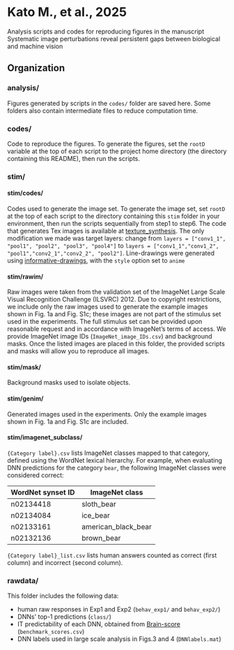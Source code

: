 # Kato M., et al., 2025
Analysis scripts and codes for reproducing figures in the manuscript Systematic image perturbations reveal persistent gaps between biological and machine vision

## Organization

### **analysis/**
Figures generated by scripts in the `codes/` folder are saved here. Some folders also contain intermediate files to reduce computation time.

### **codes/**
Code to reproduce the figures. To generate the figures, set the `rootD` variable at the top of each script to the project home directory (the directory containing this README), then run the scripts.

### **stim/**
#### **stim/codes/** 
Codes used to generate the image set. To generate the image set, set `rootD` at the top of each script to the directory containing this `stim` folder in your environment, then run the scripts sequentially from step1 to step6. The code that generates Tex images is available at [texture_synthesis](https://github.com/LefdRida/texture_synthesis). The only modification we made was target layers: change from `layers = ["conv1_1", "pool1", "pool2", "pool3", "pool4"]` to `layers = ["conv1_1","conv1_2", "pool1","conv2_1","conv2_2", "pool2"]`. Line-drawings were generated using [informative-drawings](https://github.com/carolineec/informative-drawings), with the `style` option set to `anime`

#### **stim/rawim/**
Raw images were taken from the validation set of the ImageNet Large Scale Visual Recognition Challenge (ILSVRC) 2012. Due to copyright restrictions, we include only the raw images used to generate the example images shown in Fig. 1a and Fig. S1c; these images are not part of the stimulus set used in the experiments. The full stimulus set can be provided upon reasonable request and in accordance with ImageNet’s terms of access.
We provide ImageNet image IDs (`ImageNet_image_IDs.csv`) and background masks. Once the listed images are placed in this folder, the provided scripts and masks will allow you to reproduce all images.

#### **stim/mask/**
Background masks used to isolate objects.

#### **stim/genim/**
Generated images used in the experiments. Only the example images shown in Fig. 1a and Fig. S1c are included.

#### **stim/imagenet_subclass/**
`{Category label}.csv` lists ImageNet classes mapped to that category, defined using the WordNet lexical hierarchy. For example, when evaluating DNN predictions for the category `bear`, the following ImageNet classes were considered correct:

| WordNet synset ID   | ImageNet class |
| -------- | ------- |
|n02134418|	sloth_bear|
|n02134084|	ice_bear|
|n02133161|	american_black_bear|
|n02132136|	brown_bear|

`{Category label}_list.csv` lists human answers counted as correct (first column) and incorrect (second column).

### **rawdata/**
This folder includes the following data:
- human raw responses in Exp1 and Exp2 (`behav_exp1/` and `behav_exp2/`)
- DNNs' top-1 predictions (`class/`)
- IT predictability of each DNN, obtained from [Brain-score](https://www.brain-score.org/vision/leaderboard) (`benchmark_scores.csv`)
- DNN labels used in large scale analysis in Figs.3 and 4 (`DNNlabels.mat`)
